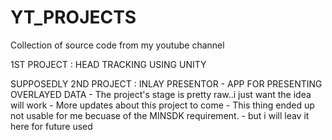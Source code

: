 # YT_PROJECTS
Collection of source code from my youtube channel

1ST PROJECT : HEAD TRACKING USING UNITY

SUPPOSEDLY 2ND PROJECT : INLAY PRESENTOR - APP FOR PRESENTING OVERLAYED DATA
             - The project's stage is pretty raw..i just want the idea will work
            - More updates about this project to come
            - This thing ended up not usable for me becuase of the MINSDK requirement.
            - but i will leav it here for future used